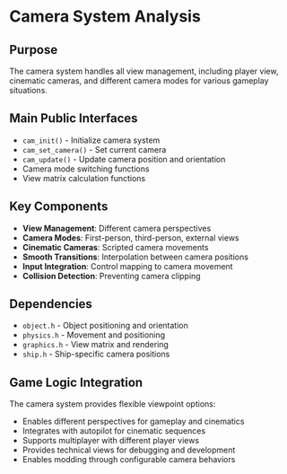 # Camera System Analysis

## Purpose
The camera system handles all view management, including player view, cinematic cameras, and different camera modes for various gameplay situations.

## Main Public Interfaces
- `cam_init()` - Initialize camera system
- `cam_set_camera()` - Set current camera
- `cam_update()` - Update camera position and orientation
- Camera mode switching functions
- View matrix calculation functions

## Key Components
- **View Management**: Different camera perspectives
- **Camera Modes**: First-person, third-person, external views
- **Cinematic Cameras**: Scripted camera movements
- **Smooth Transitions**: Interpolation between camera positions
- **Input Integration**: Control mapping to camera movement
- **Collision Detection**: Preventing camera clipping

## Dependencies
- `object.h` - Object positioning and orientation
- `physics.h` - Movement and positioning
- `graphics.h` - View matrix and rendering
- `ship.h` - Ship-specific camera positions

## Game Logic Integration
The camera system provides flexible viewpoint options:
- Enables different perspectives for gameplay and cinematics
- Integrates with autopilot for cinematic sequences
- Supports multiplayer with different player views
- Provides technical views for debugging and development
- Enables modding through configurable camera behaviors